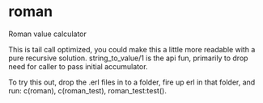 roman
=====

Roman value calculator

This is tail call optimized, you could make this a little more readable with a pure recursive solution.
string_to_value/1 is the api fun, primarily to drop need for caller to pass initial accumulator.

To try this out, drop the .erl files in to a folder, fire up erl in that folder, and run:
c(roman), c(roman_test), roman_test:test().
